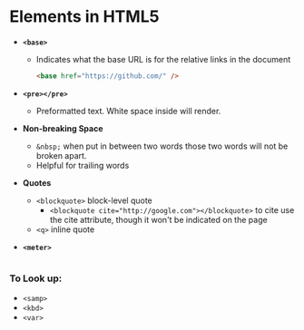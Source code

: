 # Elements in HTML5

- **`<base>`**
  - Indicates what the base URL is for the relative links in the document
    ```html
    <base href="https://github.com/" />
    ```
    
- **`<pre></pre>`**
  - Preformatted text. White space inside will render.
  
- **Non-breaking Space**
  - `&nbsp;` when put in between two words those two words will not be broken apart.
  - Helpful for trailing words
  
- **Quotes**
  - `<blockquote>` block-level quote
    - `<blockquote cite="http://google.com"></blockquote>` to cite use the cite attribute, though it won't be indicated on the page 
  - `<q>` inline quote
  
- **`<meter>`**
  ```html

  ```

### To Look up:

- `<samp>`
- `<kbd>`
- `<var>`
